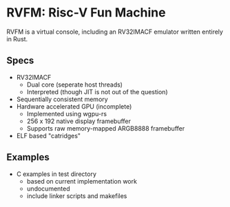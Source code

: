 # RVFM: Risc-V Fun Machine

RVFM is a virtual console, including an RV32IMACF emulator written entirely in Rust.

## Specs
- RV32IMACF
  - Dual core (seperate host threads)
  - Interpreted (though JIT is not out of the question)
- Sequentially consistent memory
- Hardware accelerated GPU (incomplete)
  - Implemented using wgpu-rs
  - 256 x 192 native display framebuffer
  - Supports raw memory-mapped ARGB8888 framebuffer
- ELF based "catridges"
  
## Examples
- C examples in test directory
  - based on current implementation work
  - undocumented
  - include linker scripts and makefiles
